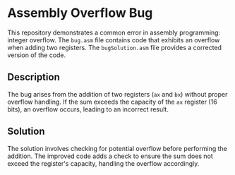 # Assembly Overflow Bug

This repository demonstrates a common error in assembly programming: integer overflow.  The `bug.asm` file contains code that exhibits an overflow when adding two registers. The `bugSolution.asm` file provides a corrected version of the code.

## Description

The bug arises from the addition of two registers (`ax` and `bx`) without proper overflow handling. If the sum exceeds the capacity of the `ax` register (16 bits), an overflow occurs, leading to an incorrect result.

## Solution

The solution involves checking for potential overflow before performing the addition.  The improved code adds a check to ensure the sum does not exceed the register's capacity, handling the overflow accordingly.